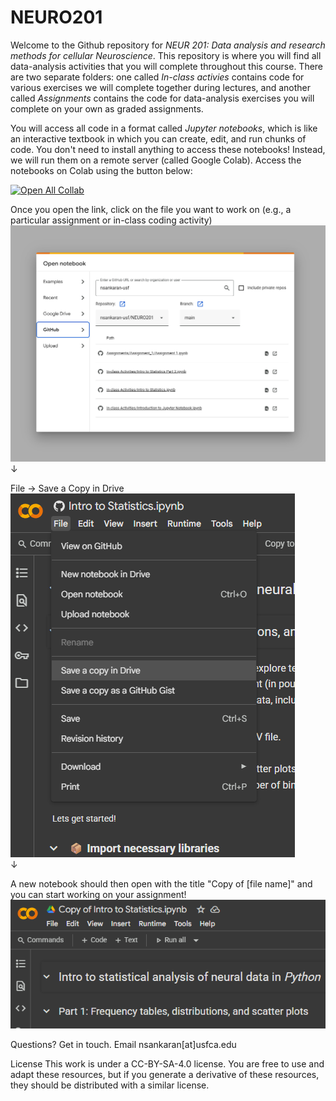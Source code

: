 # NEURO201
Welcome to the Github repository for *NEUR 201: Data analysis and research methods for cellular Neuroscience*. This repository is where you will find all data-analysis activities that you will complete throughout this course. There are two separate folders: one called *In-class activies* contains code for various exercises we will complete together during lectures, and another called *Assignments* contains the code for data-analysis exercises you will complete on your own as graded assignments. 

You will access all code in a format called *Jupyter notebooks*, which is like an interactive textbook in which you can create, edit, and run chunks of code. You don't need to install anything to access these notebooks! Instead, we will run them on a remote server (called Google Colab). Access the notebooks on Colab using the button below:

[![Open All Collab](https://colab.research.google.com/assets/colab-badge.svg)](https://colab.research.google.com/github/nsankaran-usf/NEURO201)

Once you open the link, click on the file you want to work on (e.g., a particular assignment or in-class coding activity)<br>
![Alt text](/ReadME_pictures/Screenshot%202025-07-24%20032913.png)
&#8595;

File &#8594; Save a Copy in Drive<br>
![Alt text](/ReadME_pictures/Screenshot%202025-07-24%20033143.png)<br>
&#8595;

A new notebook should then open with the title "Copy of [file name]" and you can start working on your assignment!<br>
![Alt text](/ReadME_pictures/Screenshot%202025-07-24%20033241.png)

Questions? Get in touch.
Email nsankaran[at]usfca.edu

License
This work is under a CC-BY-SA-4.0 license. You are free to use and adapt these resources, but if you generate a derivative of these resources, they should be distributed with a similar license.

